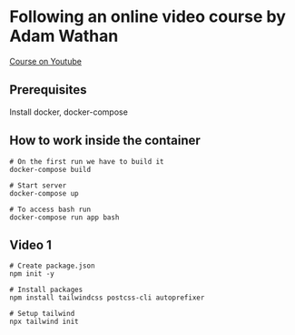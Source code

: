 # Following an online video course by Adam Wathan

[Course on Youtube](https://www.youtube.com/watch?v=21HuwjmuS7A&list=PL7CcGwsqRpSM3w9BT_21tUU8JN2SnyckR&index=1)

## Prerequisites
Install docker, docker-compose

## How to work inside the container
```
# On the first run we have to build it
docker-compose build

# Start server
docker-compose up

# To access bash run
docker-compose run app bash
```

## Video 1
```
# Create package.json
npm init -y

# Install packages
npm install tailwindcss postcss-cli autoprefixer

# Setup tailwind
npx tailwind init
```